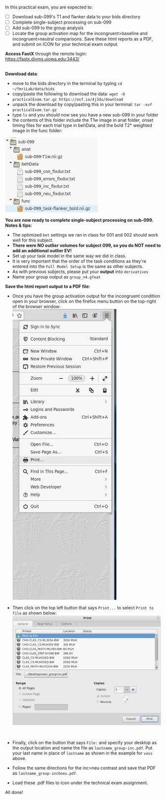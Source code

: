 In this practical exam, you are expected to:
* [ ]  Download sub-099's T1 and flanker data to your bids directory
* [ ]  Complete single-subject processing on sub-099
* [ ]  Add sub-099 to the group analysis
* [ ]  Locate the group activation map for the incongruent>baseline and incongruent>neutral comparisons. Save these html reports as a PDF, and submit on ICON for your technical exam output.

**Access FastX** through the remote login: <br>
https://fastx.divms.uiowa.edu:3443/  <br/>
<br/>

**Download data**:<br/>
*  move to the bids directory in the terminal by typing `cd ~/fmriLab/data/bids`
*  copy/paste the following to download the data: `wget -O practicalExam.tar.gz https://osf.io/4j3du/download`
*  unpack the download by copy/pasting this in your terminal: `tar -xvf practicalExam.tar.gz`
*  type `ls` and you should now see you have a new sub-099 in your folder
*  the contents of this folder include the T1w image in anat folder, onset timing files for each trial type in behData, and the bold T2* weighted image in the func folder: <br/>

![practical_sub099-download](images/practical-exam_sub099-download.png)
<br/>

**You are now ready to complete single-subject processing on sub-099. Notes & tips:**
*  The optimized `bet` settings we ran in class for 001 and 002 should work well for this subject.
*  **There were NO outlier volumes for subject 099, so you do NOT need to add an additional outlier EV!** 
*  Set up your task model in the same way we did in class.
*  It is very important that the order of the task conditions as they're entered into the `Full Model Setup` is the same as other subjects. 
*  As with previous subjects, please put your **output** into `derivatives`
*  Name your group output as `group_n4.gfeat`

**Save the html report output to a PDF file**: <br/>
*  Once you have the group activation output for the incongruent condition open in your browser, click on the firefox menu button on the top-right of the browser window: <br/>
![print-pdf](images/practical-exam_print-pdf.png)

*  Then click on the top left button that says `Print...` to select `Print to file` as shown below: <br/>
![print-to-file](images/practical-exam_print-to-file.png)
<br/>

* Finally, click on the button that says `File:` and specify your desktop as the output location and name the file as `lastname_group-inc.pdf`. Put your last name in place of `lastname` as shown in the example for `voss` above.

* Follow the same directions for the inc>neu contrast and save that PDF as `lastname_group-incGneu.pdf`.

* Load these .pdf files to icon under the technical exam assignment.

All done!
